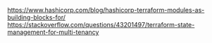 https://www.hashicorp.com/blog/hashicorp-terraform-modules-as-building-blocks-for/
https://stackoverflow.com/questions/43201497/terraform-state-management-for-multi-tenancy
